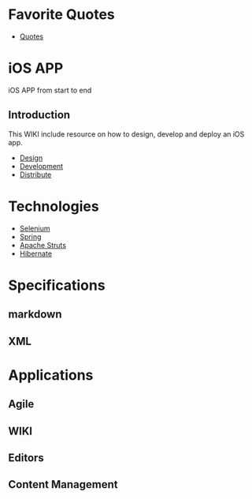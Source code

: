 <!-- TITLE: SGMLXML.net -->
<!-- SUBTITLE: SGML XML Developer Network -->
# Favorite Quotes
* [Quotes](favoritequotes)
# iOS APP
iOS APP from start to end
## Introduction

This WIKI include resource on how to design, develop and deploy an iOS app. 

* [Design](ios-design)
* [Development](ios-development)
* [Distribute](ios-distribute)


# Technologies
* [Selenium](selenium)
* [Spring](spring)
* [Apache Struts](struts)
* [Hibernate](hibernate)

# Specifications
## markdown
## XML
# Applications
## Agile
## WIKI
## Editors
## Content Management
